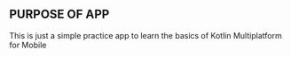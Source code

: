 ## PURPOSE OF APP
This is just a simple practice app to learn the basics of Kotlin Multiplatform for Mobile

